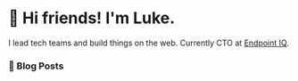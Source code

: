 # 👋 Hi friends! I'm Luke.

I lead tech teams and build things on the web. Currently CTO at [Endpoint IQ](https://endpointiq.com.au/'). 


### 📙 Blog Posts
<!--START_SECTION:feed-->
<!--END_SECTION:feed-->
